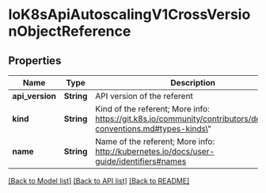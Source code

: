 # IoK8sApiAutoscalingV1CrossVersionObjectReference

## Properties
Name | Type | Description | Notes
------------ | ------------- | ------------- | -------------
**api_version** | **String** | API version of the referent | [optional] 
**kind** | **String** | Kind of the referent; More info: https://git.k8s.io/community/contributors/devel/api-conventions.md#types-kinds\" | 
**name** | **String** | Name of the referent; More info: http://kubernetes.io/docs/user-guide/identifiers#names | 

[[Back to Model list]](../README.md#documentation-for-models) [[Back to API list]](../README.md#documentation-for-api-endpoints) [[Back to README]](../README.md)


